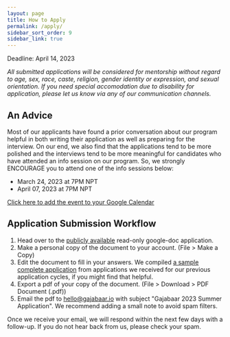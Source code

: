 ```yaml
---
layout: page
title: How to Apply
permalink: /apply/
sidebar_sort_order: 9
sidebar_link: true
---
```


Deadline: April 14, 2023

*All submitted applications will be considered for mentorship 
without regard to age, sex, race, caste, religion, 
gender identity or expression, and sexual orientation. 
If you need special accomodation due to disability for application, 
please let us know via any of our communication channels.*

## An Advice
Most of our applicants have found a prior conversation about our program
helpful in both writing their application as well as preparing for the interview.
On our end, we also find that the applications tend to be more polished and
the interviews tend to be more meaningful for candidates 
who have attended an info session on our program.
So, we strongly ENCOURAGE you to attend one of the info sessions below:
- March 24, 2023 at 7PM NPT 
- April 07, 2023 at 7PM NPT

<a target="_blank" href="https://calendar.google.com/calendar/event?action=TEMPLATE&amp;tmeid=Mzh0MGowNjdkam1naTI5a2twa3ZoMDc3Y3VfMjAyMzAzMjRUMTMxNTAwWiBwYTEwMzhAbnl1LmVkdQ&amp;tmsrc=pa1038%40nyu.edu&amp;scp=ALL">Click here to add the event to your Google Calendar</a>

## Application Submission Workflow
1. Head over to the 
[publicly available](https://docs.google.com/document/d/1v1B2OV1qczRLdAkB5NoOhSNdzpTbvx9zbkInYFE9icg/edit?usp=sharing) 
read-only google-doc application.
2. Make a personal copy of the document to your account. (File > Make a Copy)
3. Edit the document to fill in your answers. We compiled 
[a sample complete application](https://docs.google.com/document/d/1D1m_fpLILB8AEK33WCl_cy635-T1mumWuUD-eeXKQvE/edit?usp=sharing) 
from applications we 
received for our previous application cycles, if you might find that helpful.
4. Export a pdf of your copy of the document. (File > Download > PDF Document (.pdf))
5. Email the pdf to [hello@gajabaar.io](mailto:hello@gajabaar.io) with subject "Gajabaar 2023 Summer Application". We recommend adding
a small note to avoid spam filters.

Once we receive your email, we will respond within the next few days with a follow-up. If you do not hear back from us,
please check your spam. 

